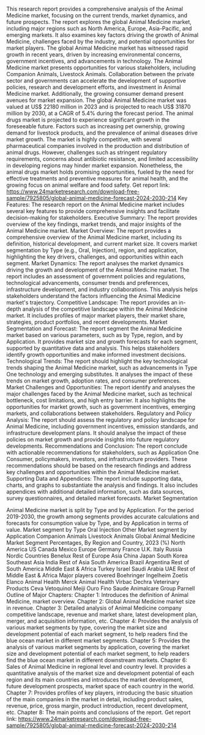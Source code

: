 This research report provides a comprehensive analysis of the Animal Medicine market, focusing on the current trends, market dynamics, and future prospects. The report explores the global Animal Medicine market, including major regions such as North America, Europe, Asia-Pacific, and emerging markets. It also examines key factors driving the growth of Animal Medicine, challenges faced by the industry, and potential opportunities for market players.
The global Animal Medicine market has witnessed rapid growth in recent years, driven by increasing environmental concerns, government incentives, and advancements in technology. The Animal Medicine market presents opportunities for various stakeholders, including Companion Animals, Livestock Animals. Collaboration between the private sector and governments can accelerate the development of supportive policies, research and development efforts, and investment in Animal Medicine market. Additionally, the growing consumer demand present avenues for market expansion.
The global Animal Medicine market was valued at US$ 22180 million in 2023 and is projected to reach US$ 31870 million by 2030, at a CAGR of 5.4% during the forecast period.
The animal drugs market is projected to experience significant growth in the foreseeable future. Factors such as increasing pet ownership, growing demand for livestock products, and the prevalence of animal diseases drive market growth. The market is highly competitive, with several pharmaceutical companies involved in the production and distribution of animal drugs. However, challenges such as stringent regulatory requirements, concerns about antibiotic resistance, and limited accessibility in developing regions may hinder market expansion. Nonetheless, the animal drugs market holds promising opportunities, fueled by the need for effective treatments and preventive measures for animal health, and the growing focus on animal welfare and food safety.
Get report link: https://www.24marketresearch.com/download-free-sample/7925805/global-animal-medicine-forecast-2024-2030-214 
Key Features:
The research report on the Animal Medicine market includes several key features to provide comprehensive insights and facilitate decision-making for stakeholders.
Executive Summary: The report provides overview of the key findings, market trends, and major insights of the Animal Medicine market.
Market Overview: The report provides a comprehensive overview of the Animal Medicine market, including its definition, historical development, and current market size. It covers market segmentation by Type (e.g., Oral, Injection), region, and application, highlighting the key drivers, challenges, and opportunities within each segment.
Market Dynamics: The report analyses the market dynamics driving the growth and development of the Animal Medicine market. The report includes an assessment of government policies and regulations, technological advancements, consumer trends and preferences, infrastructure development, and industry collaborations. This analysis helps stakeholders understand the factors influencing the Animal Medicine market's trajectory.
Competitive Landscape: The report provides an in-depth analysis of the competitive landscape within the Animal Medicine market. It includes profiles of major market players, their market share, strategies, product portfolios, and recent developments.
Market Segmentation and Forecast: The report segment the Animal Medicine market based on various parameters, such as by Type, region, and by Application. It provides market size and growth forecasts for each segment, supported by quantitative data and analysis. This helps stakeholders identify growth opportunities and make informed investment decisions.
Technological Trends: The report should highlight the key technological trends shaping the Animal Medicine market, such as advancements in Type One technology and emerging substitutes. It analyses the impact of these trends on market growth, adoption rates, and consumer preferences.
Market Challenges and Opportunities: The report identify and analyses the major challenges faced by the Animal Medicine market, such as technical bottleneck, cost limitations, and high entry barrier. It also highlights the opportunities for market growth, such as government incentives, emerging markets, and collaborations between stakeholders.
Regulatory and Policy Analysis: The report should assess the regulatory and policy landscape for Animal Medicine, including government incentives, emission standards, and infrastructure development plans. It should analyse the impact of these policies on market growth and provide insights into future regulatory developments.
Recommendations and Conclusion: The report conclude with actionable recommendations for stakeholders, such as Application One Consumer, policymakers, investors, and infrastructure providers. These recommendations should be based on the research findings and address key challenges and opportunities within the Animal Medicine market.
Supporting Data and Appendices: The report include supporting data, charts, and graphs to substantiate the analysis and findings. It also includes appendices with additional detailed information, such as data sources, survey questionnaires, and detailed market forecasts.
Market Segmentation

Animal Medicine market is split by Type and by Application. For the period 2019-2030, the growth among segments provides accurate calculations and forecasts for consumption value by Type, and by Application in terms of value.
Market segment by Type
Oral
Injection
Other
Market segment by Application
Companion Animals
Livestock Animals
Global Animal Medicine Market Segment Percentages, By Region and Country, 2023 (%)
North America
US
Canada
Mexico
Europe
Germany
France
U.K.
Italy
Russia
Nordic Countries
Benelux
Rest of Europe
Asia
China
Japan
South Korea
Southeast Asia
India
Rest of Asia
South America
Brazil
Argentina
Rest of South America
Middle East & Africa
Turkey
Israel
Saudi Arabia
UAE
Rest of Middle East & Africa
Major players covered
Boehringer Ingelheim
Zoetis
Elanco Animal Health
Merck Animal Health
Virbac
Dechra Veterinary Products
Ceva
Vetoquinol
Meiji
Ouro Fino Saude
Animalcare Group
Parnell
Outline of Major Chapters:
Chapter 1: Introduces the definition of Animal Medicine, market overview.
Chapter 2: Global Animal Medicine market size in revenue.
Chapter 3: Detailed analysis of Animal Medicine company competitive landscape, revenue and market share, latest development plan, merger, and acquisition information, etc.
Chapter 4: Provides the analysis of various market segments by type, covering the market size and development potential of each market segment, to help readers find the blue ocean market in different market segments.
Chapter 5: Provides the analysis of various market segments by application, covering the market size and development potential of each market segment, to help readers find the blue ocean market in different downstream markets.
Chapter 6: Sales of Animal Medicine in regional level and country level. It provides a quantitative analysis of the market size and development potential of each region and its main countries and introduces the market development, future development prospects, market space of each country in the world.
Chapter 7: Provides profiles of key players, introducing the basic situation of the main companies in the market in detail, including product sales, revenue, price, gross margin, product introduction, recent development, etc.
Chapter 8: The main points and conclusions of the report.
Get report link: https://www.24marketresearch.com/download-free-sample/7925805/global-animal-medicine-forecast-2024-2030-214 
